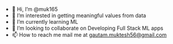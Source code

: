 - 👋 Hi, I’m @muk165
- 👀 I’m interested in getting meaningful values from data
- 🌱 I’m currently learning ML
- 💞️ I’m looking to collaborate on Developing Full Stack ML apps
- 📫 How to reach me mail me at gautam.muktesh56@gmail.com

<!---
muk165/muk165 is a ✨ special ✨ repository because its `README.md` (this file) appears on your GitHub profile.
You can click the Preview link to take a look at your changes.
--->
